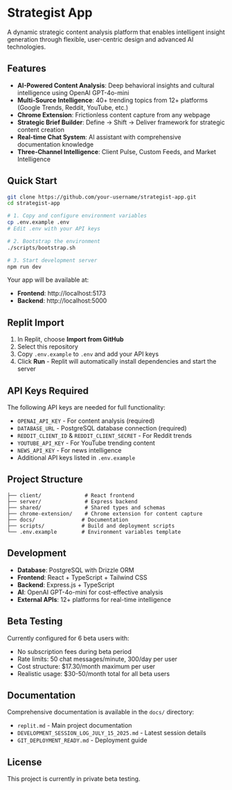 # Strategist App

A dynamic strategic content analysis platform that enables intelligent insight generation through flexible, user-centric design and advanced AI technologies.

## Features

- **AI-Powered Content Analysis**: Deep behavioral insights and cultural intelligence using OpenAI GPT-4o-mini
- **Multi-Source Intelligence**: 40+ trending topics from 12+ platforms (Google Trends, Reddit, YouTube, etc.)
- **Chrome Extension**: Frictionless content capture from any webpage
- **Strategic Brief Builder**: Define → Shift → Deliver framework for strategic content creation
- **Real-time Chat System**: AI assistant with comprehensive documentation knowledge
- **Three-Channel Intelligence**: Client Pulse, Custom Feeds, and Market Intelligence

## Quick Start

```bash
git clone https://github.com/your-username/strategist-app.git
cd strategist-app

# 1. Copy and configure environment variables
cp .env.example .env
# Edit .env with your API keys

# 2. Bootstrap the environment
./scripts/bootstrap.sh

# 3. Start development server
npm run dev
```

Your app will be available at:
- **Frontend**: http://localhost:5173
- **Backend**: http://localhost:5000

## Replit Import

1. In Replit, choose **Import from GitHub**
2. Select this repository
3. Copy `.env.example` to `.env` and add your API keys
4. Click **Run** - Replit will automatically install dependencies and start the server

## API Keys Required

The following API keys are needed for full functionality:

- `OPENAI_API_KEY` - For content analysis (required)
- `DATABASE_URL` - PostgreSQL database connection (required)
- `REDDIT_CLIENT_ID` & `REDDIT_CLIENT_SECRET` - For Reddit trends
- `YOUTUBE_API_KEY` - For YouTube trending content
- `NEWS_API_KEY` - For news intelligence
- Additional API keys listed in `.env.example`

## Project Structure

```
├── client/              # React frontend
├── server/              # Express backend
├── shared/              # Shared types and schemas
├── chrome-extension/    # Chrome extension for content capture
├── docs/               # Documentation
├── scripts/            # Build and deployment scripts
└── .env.example        # Environment variables template
```

## Development

- **Database**: PostgreSQL with Drizzle ORM
- **Frontend**: React + TypeScript + Tailwind CSS
- **Backend**: Express.js + TypeScript
- **AI**: OpenAI GPT-4o-mini for cost-effective analysis
- **External APIs**: 12+ platforms for real-time intelligence

## Beta Testing

Currently configured for 6 beta users with:
- No subscription fees during beta period
- Rate limits: 50 chat messages/minute, 300/day per user
- Cost structure: $17.30/month maximum per user
- Realistic usage: $30-50/month total for all beta users

## Documentation

Comprehensive documentation is available in the `docs/` directory:
- `replit.md` - Main project documentation
- `DEVELOPMENT_SESSION_LOG_JULY_15_2025.md` - Latest session details
- `GIT_DEPLOYMENT_READY.md` - Deployment guide

## License

This project is currently in private beta testing.